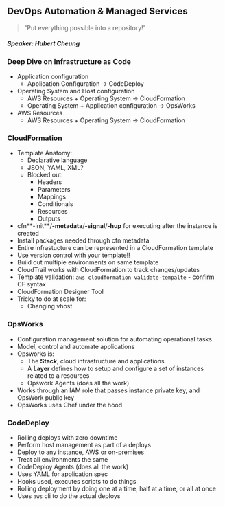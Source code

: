 ## DevOps Automation & Managed Services
>"Put everything possible into a repository!"

##### Speaker: Hubert Cheung

### Deep Dive on Infrastructure as Code

- Application configuration
  - Application Configuration -> CodeDeploy
- Operating System and Host configuration
  - AWS Resources + Operating System -> CloudFormation
  - Operating System + Application configuration -> OpsWorks
- AWS Resources
  - AWS Resources + Operating System -> CloudFormation

### CloudFormation
- Template Anatomy:
  - Declarative language
  - JSON, YAML, XML?
  - Blocked out:
    - Headers
    - Parameters
    - Mappings
    - Conditionals
    - Resources
    - Outputs
- cfn**-init**/**-metadata**/**-signal**/**-hup** for executing after the instance is created
- Install packages needed through cfn metadata
- Entire infrastucture can be represented in a CloudFormation template
- Use version control with your template!!
- Build out multiple environments on same template
- CloudTrail works with CloudFormation to track changes/updates
- Template validation: `aws cloudformation validate-tempalte` - confirm CF syntax
- CloudFormation Designer Tool
- Tricky to do at scale for:
  - Changing vhost

### OpsWorks
- Configuration management solution for automating operational tasks
- Model, control and automate applications
- Opsworks is:
  - The **Stack**, cloud infrastructure and applications
  - A **Layer** defines how to setup and configure a set of instances related to a resources
  - Opswork Agents (does all the work)
- Works through an IAM role that passes instance private key, and OpsWork public key
- OpsWorks uses Chef under the hood

### CodeDeploy
- Rolling deploys with zero downtime
- Perform host management as part of a deploys
- Deploy to any instance, AWS or on-premises
- Treat all environments the same
- CodeDeploy Agents (does all the work)
- Uses YAML for application spec
- Hooks used, executes scripts to do things
- Rolling deployment by doing one at a time, half at a time, or all at once
- Uses `aws` cli to do the actual deploys

